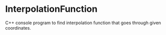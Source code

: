 # InterpolationFunction
C++  console program to find interpolation function that goes through given coordinates.

